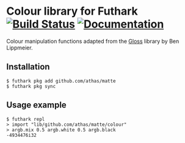 # Colour library for Futhark [![Build Status](https://travis-ci.org/athas/matte.svg?branch=master)](https://travis-ci.org/athas/matte) [![Documentation](https://futhark-lang.org/pkgs/github.com/athas/matte/status.svg)](https://futhark-lang.org/pkgs/github.com/athas/matte/latest/)

Colour manipulation functions adapted from the
[Gloss](https://hackage.haskell.org/package/gloss) library by Ben
Lippmeier.

## Installation

```
$ futhark pkg add github.com/athas/matte
$ futhark pkg sync
```

## Usage example

```
$ futhark repl
> import "lib/github.com/athas/matte/colour"
> argb.mix 0.5 argb.white 0.5 argb.black
-4934476i32
```
